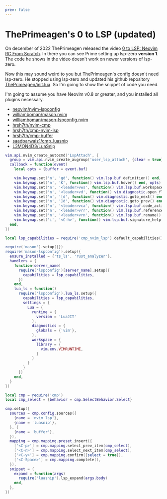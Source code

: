 ```yaml
---
prev: false
---
```


# ThePrimeagen's 0 to LSP (updated)

On december of 2022 ThePrimeagen released the video [0 to LSP: Neovim RC From Scratch](https://www.youtube.com/watch?v=w7i4amO_zaE). In there you can see Prime setting up lsp-zero **version 1**. The code he shows in the video doesn't work on newer versions of lsp-zero.

Now this may sound weird to you but ThePrimeagen's config doesn't need lsp-zero. He stopped using lsp-zero and updated his github repository [ThePrimeagen/init.lua](https://github.com/ThePrimeagen/init.lua). So I'm going to show the snippet of code you need.

I'm going to assume you have Neovim v0.8 or greater, and you installed all plugins necessary.

* [neovim/nvim-lspconfig](https://github.com/neovim/nvim-lspconfig)
* [williamboman/mason.nvim](https://github.com/williamboman/mason.nvim)
* [williamboman/mason-lspconfig.nvim](https://github.com/williamboman/mason-lspconfig.nvim)
* [hrsh7th/nvim-cmp](https://github.com/hrsh7th/nvim-cmp)
* [hrsh7th/cmp-nvim-lsp](https://github.com/hrsh7th/cmp-nvim-lsp)
* [hrsh7th/cmp-buffer](https://github.com/hrsh7th/cmp-buffer)
* [saadparwaiz1/cmp_luasnip](https://github.com/saadparwaiz1/cmp_luasnip)
* [L3MON4D3/LuaSnip](https://github.com/L3MON4D3/LuaSnip)

```lua
vim.api.nvim_create_autocmd('LspAttach', {
  group = vim.api.nvim_create_augroup('user_lsp_attach', {clear = true}),
  callback = function(event)
    local opts = {buffer = event.buf}

    vim.keymap.set('n', 'gd', function() vim.lsp.buf.definition() end, opts)
    vim.keymap.set('n', 'K', function() vim.lsp.buf.hover() end, opts)
    vim.keymap.set('n', '<leader>vws', function() vim.lsp.buf.workspace_symbol() end, opts)
    vim.keymap.set('n', '<leader>vd', function() vim.diagnostic.open_float() end, opts)
    vim.keymap.set('n', '[d', function() vim.diagnostic.goto_next() end, opts)
    vim.keymap.set('n', ']d', function() vim.diagnostic.goto_prev() end, opts)
    vim.keymap.set('n', '<leader>vca', function() vim.lsp.buf.code_action() end, opts)
    vim.keymap.set('n', '<leader>vrr', function() vim.lsp.buf.references() end, opts)
    vim.keymap.set('n', '<leader>vrn', function() vim.lsp.buf.rename() end, opts)
    vim.keymap.set('i', '<C-h>', function() vim.lsp.buf.signature_help() end, opts)
  end,
})

local lsp_capabilities = require('cmp_nvim_lsp').default_capabilities()

require('mason').setup({})
require('mason-lspconfig').setup({
  ensure_installed = {'ts_ls', 'rust_analyzer'},
  handlers = {
    function(server_name)
      require('lspconfig')[server_name].setup({
        capabilities = lsp_capabilities,
      })
    end,
    lua_ls = function()
      require('lspconfig').lua_ls.setup({
        capabilities = lsp_capabilities,
        settings = {
          Lua = {
            runtime = {
              version = 'LuaJIT'
            },
            diagnostics = {
              globals = {'vim'},
            },
            workspace = {
              library = {
                vim.env.VIMRUNTIME,
              }
            }
          }
        }
      })
    end,
  }
})

local cmp = require('cmp')
local cmp_select = {behavior = cmp.SelectBehavior.Select}

cmp.setup({
  sources = cmp.config.sources({
    {name = 'nvim_lsp'},  
    {name = 'luasnip'},  
  }, {
    {name = 'buffer'},
  }),
  mapping = cmp.mapping.preset.insert({
    ['<C-p>'] = cmp.mapping.select_prev_item(cmp_select),
    ['<C-n>'] = cmp.mapping.select_next_item(cmp_select),
    ['<C-y>'] = cmp.mapping.confirm({select = true}),
    ['<C-Space>'] = cmp.mapping.complete(),
  }),
  snippet = {
    expand = function(args)
      require('luasnip').lsp_expand(args.body)
    end,
  },
})
```

